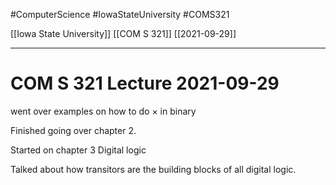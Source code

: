 #ComputerScience  #IowaStateUniversity #COMS321 


[[Iowa State University]] [[COM S 321]] [[2021-09-29]]

---

# COM S 321 Lecture 2021-09-29

went over examples on how to do $\times$ in binary 


Finished going over chapter 2. 

Started on chapter 3 Digital logic

Talked about how transitors are the building blocks of all digital logic.

